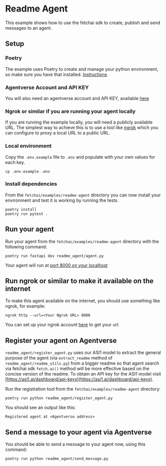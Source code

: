 # Readme Agent

This example shows how to use the fetchai sdk to create, publish and send 
messages to an agent.

## Setup

### Poetry

The example uses Poetry to create and manage your python environment, so make 
sure you have that installed. [Instructions](https://python-poetry.org/docs/#installation)

### Agentverse Account and API KEY

You will also need an agentverse account and API KEY, available [here](https://agentverse.ai/)

### Ngrok or similar if you are running your agent locally

If you are running the example locally, you will need a publicly available URL. The simplest
way to achieve this is to use a tool like [ngrok](https://ngrok.com/) which you can configure
to proxy a local URL to a public URL.

### Local environment

Copy the `.env.example` file to `.env` and populate with your own values for each key.

```shell
cp .env.example .env
```

### Install dependencies

From the `fetchai/examples/readme-agent` directory you can now install your environment and
test it is working by running the tests.

```shell
poetry install
poetry run pytest .
```

## Run your agent

Run your agent from the `fetchai/examples/readme-agent` directory with the following command:

```shell
poetry run fastapi dev readme_agent/agent.py
```

Your agent will run at [port 8000 on your localhost](http://127.0.0.1:8000/)

## Run ngrok or similar to make it available on the internet

To make this agent available on the internet, you should use something like ngrok, for example:

```shell
ngrok http --url=<Your Ngrok URL> 8000
```

You can set up your ngrok account [here](https://ngrok.com/) to get your url.

## Register your agent on Agentverse
`readme_agent/register_agent.py` uses our ASI1 model to extract the general purpose of the agent (via `extract_readme` method of `readme_agent/readme_utils.py`) from a bigger readme so that agent search via fetchai sdk `fetch.ai()` method will be more effective based on the concise version of the readme.
To obtain an API key for the ASI1 model visit [https://asi1.ai/dashboard/api-keys](https://asi1.ai/dashboard/api-keys).

Run the registration tool from the `fetchai/examples/readme-agent` directory:

```shell
poetry run python readme_agent/register_agent.py
```

You should see an output like this:

```shell
Registered agent at <Agentverse address>
```

## Send a message to your agent via Agentverse

You should be able to send a message to your agent now, using this command:

```shell
poetry run python readme_agent/send_message.py
```

